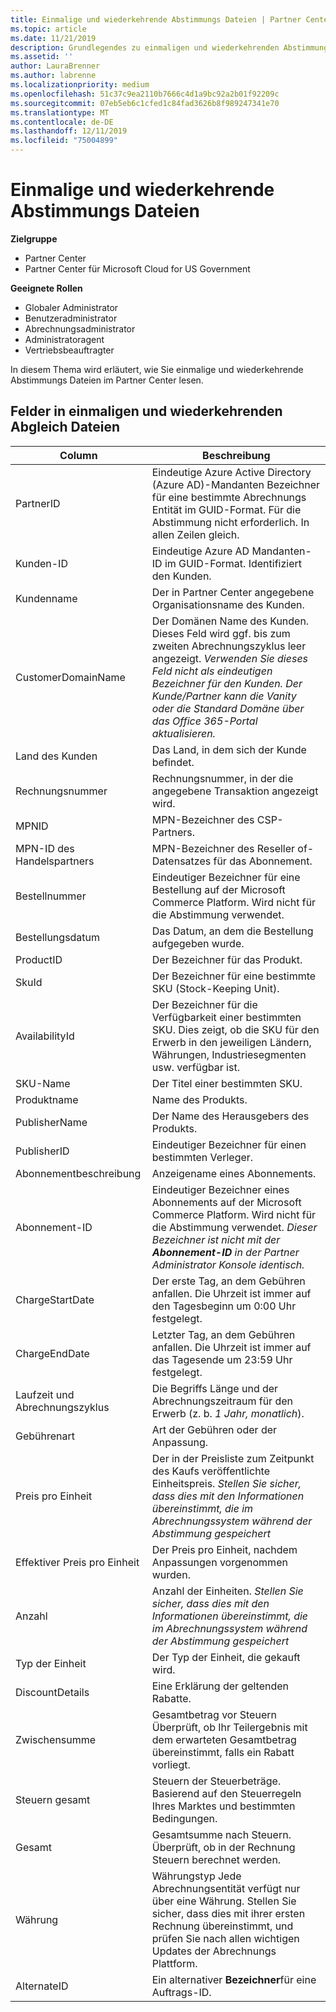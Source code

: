 ```yaml
---
title: Einmalige und wiederkehrende Abstimmungs Dateien | Partner Center
ms.topic: article
ms.date: 11/21/2019
description: Grundlegendes zu einmaligen und wiederkehrenden Abstimmungs Dateien im Partner Center.
ms.assetid: ''
author: LauraBrenner
ms.author: labrenne
ms.localizationpriority: medium
ms.openlocfilehash: 51c37c9ea2110b7666c4d1a9bc92a2b01f92209c
ms.sourcegitcommit: 07eb5eb6c1cfed1c84fad3626b8f989247341e70
ms.translationtype: MT
ms.contentlocale: de-DE
ms.lasthandoff: 12/11/2019
ms.locfileid: "75004899"
---
```

# <a name="one-time-and-recurring-reconciliation-files"></a>Einmalige und wiederkehrende Abstimmungs Dateien

**Zielgruppe**

- Partner Center
- Partner Center für Microsoft Cloud for US Government

**Geeignete Rollen**
-   Globaler Administrator
-   Benutzeradministrator
-   Abrechnungsadministrator
-   Administratoragent
-   Vertriebsbeauftragter

In diesem Thema wird erläutert, wie Sie einmalige und wiederkehrende Abstimmungs Dateien im Partner Center lesen.

## <a name="fields-in-one-time-and-recurring-reconciliation-files"></a>Felder in einmaligen und wiederkehrenden Abgleich Dateien

| Column | Beschreibung |
| ------ | ----------- |
| PartnerID | Eindeutige Azure Active Directory (Azure AD)-Mandanten Bezeichner für eine bestimmte Abrechnungs Entität im GUID-Format. Für die Abstimmung nicht erforderlich. In allen Zeilen gleich. |
| Kunden-ID | Eindeutige Azure AD Mandanten-ID im GUID-Format. Identifiziert den Kunden. |
| Kundenname | Der in Partner Center angegebene Organisationsname des Kunden. |
| CustomerDomainName | Der Domänen Name des Kunden. Dieses Feld wird ggf. bis zum zweiten Abrechnungszyklus leer angezeigt. *Verwenden Sie dieses Feld nicht als eindeutigen Bezeichner für den Kunden. Der Kunde/Partner kann die Vanity oder die Standard Domäne über das Office 365-Portal aktualisieren.* |
| Land des Kunden | Das Land, in dem sich der Kunde befindet. |
| Rechnungsnummer | Rechnungsnummer, in der die angegebene Transaktion angezeigt wird. |
| MPNID | MPN-Bezeichner des CSP-Partners. |
| MPN-ID des Handelspartners | MPN-Bezeichner des Reseller of-Datensatzes für das Abonnement. |
| Bestellnummer | Eindeutiger Bezeichner für eine Bestellung auf der Microsoft Commerce Platform. Wird nicht für die Abstimmung verwendet. |
| Bestellungsdatum | Das Datum, an dem die Bestellung aufgegeben wurde. |
| ProductID | Der Bezeichner für das Produkt. |
| SkuId | Der Bezeichner für eine bestimmte SKU (Stock-Keeping Unit). |
| AvailabilityId | Der Bezeichner für die Verfügbarkeit einer bestimmten SKU. Dies zeigt, ob die SKU für den Erwerb in den jeweiligen Ländern, Währungen, Industriesegmenten usw. verfügbar ist. |
| SKU-Name | Der Titel einer bestimmten SKU. |
| Produktname | Name des Produkts. |
| PublisherName | Der Name des Herausgebers des Produkts.
| PublisherID | Eindeutiger Bezeichner für einen bestimmten Verleger. |
| Abonnementbeschreibung | Anzeigename eines Abonnements. |
| Abonnement-ID | Eindeutiger Bezeichner eines Abonnements auf der Microsoft Commerce Platform. Wird nicht für die Abstimmung verwendet. *Dieser Bezeichner ist nicht mit der **Abonnement-ID** in der Partner Administrator Konsole identisch.* |
| ChargeStartDate | Der erste Tag, an dem Gebühren anfallen. Die Uhrzeit ist immer auf den Tagesbeginn um 0:00 Uhr festgelegt. |
| ChargeEndDate | Letzter Tag, an dem Gebühren anfallen. Die Uhrzeit ist immer auf das Tagesende um 23:59 Uhr festgelegt. |
| Laufzeit und Abrechnungszyklus | Die Begriffs Länge und der Abrechnungszeitraum für den Erwerb (z. b. *1 Jahr, monatlich*). |
| Gebührenart | Art der Gebühren oder der Anpassung. |
| Preis pro Einheit | Der in der Preisliste zum Zeitpunkt des Kaufs veröffentlichte Einheitspreis. *Stellen Sie sicher, dass dies mit den Informationen übereinstimmt, die im Abrechnungssystem während der Abstimmung gespeichert* |
| Effektiver Preis pro Einheit | Der Preis pro Einheit, nachdem Anpassungen vorgenommen wurden. |
| Anzahl | Anzahl der Einheiten. *Stellen Sie sicher, dass dies mit den Informationen übereinstimmt, die im Abrechnungssystem während der Abstimmung gespeichert* |
| Typ der Einheit | Der Typ der Einheit, die gekauft wird. |
| DiscountDetails | Eine Erklärung der geltenden Rabatte. |
| Zwischensumme | Gesamtbetrag vor Steuern Überprüft, ob Ihr Teilergebnis mit dem erwarteten Gesamtbetrag übereinstimmt, falls ein Rabatt vorliegt. |
| Steuern gesamt | Steuern der Steuerbeträge. Basierend auf den Steuerregeln Ihres Marktes und bestimmten Bedingungen. |
| Gesamt | Gesamtsumme nach Steuern. Überprüft, ob in der Rechnung Steuern berechnet werden. |
| Währung | Währungstyp Jede Abrechnungsentität verfügt nur über eine Währung. Stellen Sie sicher, dass dies mit ihrer ersten Rechnung übereinstimmt, und prüfen Sie nach allen wichtigen Updates der Abrechnungs Plattform. |
| AlternateID | Ein alternativer **Bezeichner**für eine Auftrags-ID. |
